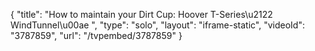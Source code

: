 {
    "title": "How to maintain your Dirt Cup: Hoover T-Series\u2122 WindTunnel\u00ae ",
    "type": "solo",
    "layout": "iframe-static",
    "videoId": "3787859",
    "url": "\/tvpembed\/3787859"
}